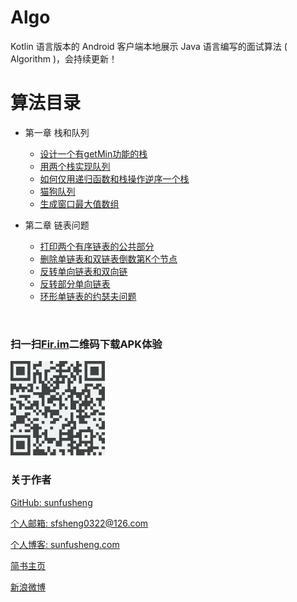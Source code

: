 # Algo

Kotlin 语言版本的 Android 客户端本地展示 Java 语言编写的面试算法 ( Algorithm )，会持续更新！

# 算法目录

* 第一章 栈和队列
  * [设计一个有getMin功能的栈](/app/src/main/java/com/sunfusheng/algo/Algo/StackQueue/MinStack.java)
  * [用两个栈实现队列](/app/src/main/java/com/sunfusheng/algo/Algo/StackQueue/TwoStacksQueue.java)
  * [如何仅用递归函数和栈操作逆序一个栈](/app/src/main/java/com/sunfusheng/algo/Algo/StackQueue/RecursionReverseStack.java)
  * [猫狗队列](/app/src/main/java/com/sunfusheng/algo/Algo/StackQueue/CatDogQueue.java)
  * [生成窗口最大值数组](/app/src/main/java/com/sunfusheng/algo/Algo/StackQueue/MaxWindow.java)

* 第二章 链表问题
  * [打印两个有序链表的公共部分](/app/src/main/java/com/sunfusheng/algo/Algo/LinkedList/PrintCommonPart.java)
  * [删除单链表和双链表倒数第K个节点](/app/src/main/java/com/sunfusheng/algo/Algo/LinkedList/RemoveLastKthNode.java)
  * [反转单向链表和双向链](/app/src/main/java/com/sunfusheng/algo/Algo/LinkedList/ReverseLinkedList.java)
  * [反转部分单向链表](/app/src/main/java/com/sunfusheng/algo/Algo/LinkedList/ReversePartLinkedList.java)
  * [环形单链表的约瑟夫问题](/app/src/main/java/com/sunfusheng/algo/Algo/LinkedList/Josephus.java)

<br/>

### 扫一扫[Fir.im](http://d.alphaqr.com/Algo)二维码下载APK体验

<img src="/resources/fir.im.png" style="width: 30%;" alt="s">

<br/>

### 关于作者

[GitHub: sunfusheng](https://github.com/sunfusheng)

[个人邮箱: sfsheng0322@126.com](https://mail.126.com/)

[个人博客: sunfusheng.com](http://sunfusheng.com/)

[简书主页](http://www.jianshu.com/users/88509e7e2ed1/latest_articles)

[新浪微博](http://weibo.com/u/3852192525)
